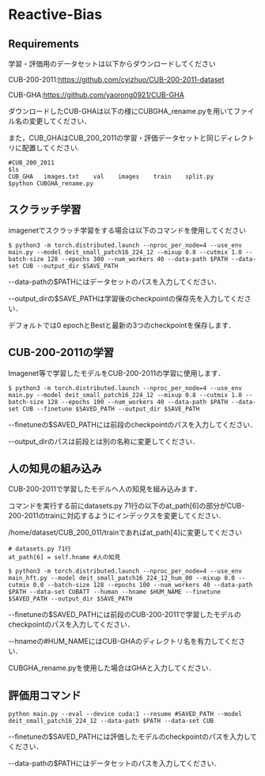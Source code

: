 # Reactive-Bias

## Requirements
学習・評価用のデータセットは以下からダウンロードしてください

CUB-200-2011:https://github.com/cyizhuo/CUB-200-2011-dataset

CUB-GHA:https://github.com/yaorong0921/CUB-GHA

ダウンロードしたCUB-GHAは以下の様にCUBGHA_rename.pyを用いてファイル名の変更してください．

また，CUB_GHAはCUB_200_2011の学習・評価データセットと同じディレクトリに配置してください.
```
#CUB_200_2011
$ls
CUB_GHA   images.txt    val    images    train    split.py
$python CUBGHA_rename.py
```

## スクラッチ学習
imagenetでスクラッチ学習をする場合は以下のコマンドを使用してください
```
$ python3 -m torch.distributed.launch --nproc_per_node=4 --use_env main.py --model deit_small_patch16_224_12 --mixup 0.8 --cutmix 1.0 --batch-size 128 --epochs 300 --num_workers 40 --data-path $PATH --data-set CUB --output_dir $SAVE_PATH
```
--data-pathの$PATHにはデータセットのパスを入力してください．

--output_dirの$SAVE_PATHは学習後のcheckpointの保存先を入力してください．

デフォルトでは0 epochとBestと最新の3つのcheckpointを保存します．

## CUB-200-2011の学習
Imagenet等で学習したモデルをCUB-200-2011の学習に使用します．
```
$ python3 -m torch.distributed.launch --nproc_per_node=4 --use_env main.py --model deit_small_patch16_224_12 --mixup 0.8 --cutmix 1.0 --batch-size 128 --epochs 100 --num_workers 40 --data-path $PATH --data-set CUB --finetune $SAVED_PATH --output_dir $SAVE_PATH
```
--finetuneの$SAVED_PATHには前段のcheckpointのパスを入力してください．

--output_dirのパスは前段とは別の名称に変更してください．

## 人の知見の組み込み
CUB-200-2011で学習したモデルへ人の知見を組み込みます．

コマンドを実行する前にdatasets.py 71行の以下のat_path[6]の部分がCUB-200-2011のtrainに対応するようにインデックスを変更してください．

/home/dataset/CUB_200_011/trainであればat_path[4]に変更してください
```
# datasets.py 71行
at_path[6] = self.hname #人の知見
```

```
$ python3 -m torch.distributed.launch --nproc_per_node=4 --use_env main_hft.py --model deit_small_patch16_224_12_hum_00 --mixup 0.0 --cutmix 0.0 --batch-size 128 --epochs 100 --num_workers 40 --data-path $PATH --data-set CUBATT --human --hname $HUM_NAME --finetune $SAVED_PATH --output_dir $SAVE_PATH
```
--finetuneの$SAVED_PATHには前段のCUB-200-2011で学習したモデルのcheckpointのパスを入力してください．

--hnameの#HUM_NAMEにはCUB-GHAのディレクトリ名を有力してください．

CUBGHA_rename.pyを使用した場合はGHAと入力してください．

## 評価用コマンド
```
python main.py --eval --device cuda:1 --resume #SAVED_PATH --model deit_small_patch16_224_12 --data-path $PATH --data-set CUB
```
--finetuneの$SAVED_PATHには評価したモデルのcheckpointのパスを入力してください．

--data-pathの$PATHにはデータセットのパスを入力してください．

